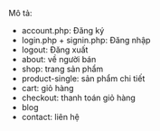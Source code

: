 Mô tả:
- account.php: Đăng ký
- login.php + signin.php: Đăng nhập
- logout: Đăng xuất
- about: về người bán
- shop: trang sản phẩm
- product-single: sản phẩm chi tiết
- cart: giỏ hàng
- checkout: thanh toán giỏ hàng
- blog
- contact: liên hệ 
